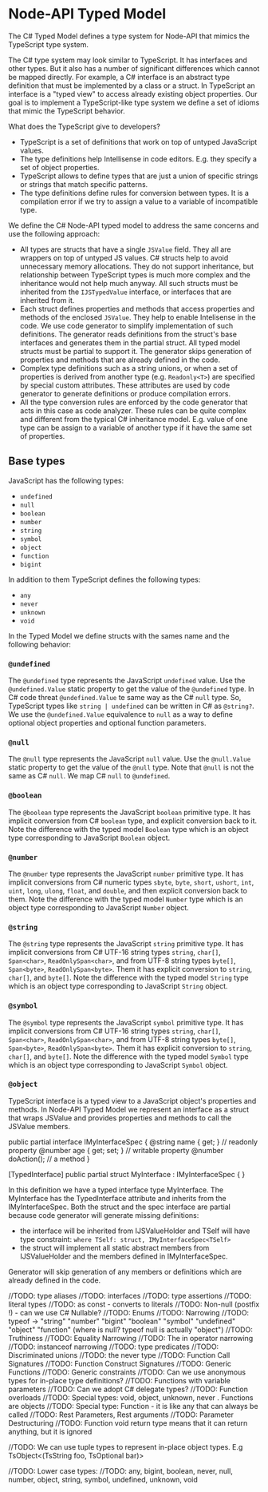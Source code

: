 # Node-API Typed Model

The C# Typed Model defines a type system for Node-API that mimics the TypeScript type system.

The C# type system may look similar to TypeScript. It has interfaces and other types.
But it also has a number of significant differences which cannot be mapped directly.
For example, a C# interface is an abstract type definition that must be implemented by a class or a struct.
In TypeScript an interface is a "typed view" to access already existing object properties.
Our goal is to implement a TypeScript-like type system we define a set of idioms that mimic the
TypeScript behavior.

What does the TypeScript give to developers?
- TypeScript is a set of definitions that work on top of untyped JavaScript values.
- The type definitions help Intellisense in code editors. E.g. they specify a set of object properties.
- TypeScript allows to define types that are just a union of specific strings or
  strings that match specific patterns.
- The type definitions define rules for conversion between types. It is a compilation error
  if we try to assign a value to a variable of incompatible type.

We define the C# Node-API typed model to address the same concerns and use the following approach:
- All types are structs that have a single `JSValue` field. They all are wrappers on top of
  untyped JS values. C# structs help to avoid unnecessary memory allocations. They do not
  support inheritance, but relationship between TypeScript types is much more complex and
  the inheritance would not help much anyway. All such structs must be inherited from
  the `IJSTypedValue` interface, or interfaces that are inherited from it.
- Each struct defines properties and methods that access properties and methods of the
  enclosed `JSValue`. They help to enable Intelisense in the code. We use code generator
  to simplify implementation of such definitions. The generator reads definitions from the 
  struct's base interfaces and generates them in the partial struct. All typed model
  structs must be partial to support it. The generator skips generation of properties
  and methods that are already defined in the code.
- Complex type definitions such as a string unions, or when a set of properties is derived from
  another type (e.g. `Readonly<T>`) are specified by special custom attributes.
  These attributes are used by code generator to generate definitions or produce compilation errors.
- All the type conversion rules are enforced by the code generator that acts in this case as code analyzer.
  These rules can be quite complex and different from the typical C# inheritance model.
  E.g. value of one type can be assign to a variable of another type if it have the same set of properties.

## Base types

JavaScript has the following types:
- `undefined`
- `null`
- `boolean`
- `number`
- `string`
- `symbol`
- `object`
- `function`
- `bigint`

In addition to them TypeScript defines the following types:

- `any`
- `never`
- `unknown`
- `void`

In the Typed Model we define structs with the sames name and the following behavior:

### `@undefined`

The `@undefined` type represents the JavaScript `undefined` value.
Use the `@undefined.Value` static property to get the value of the `@undefined` type.
In C# code threat `@undefined.Value` te same way as the C# `null` type.
So, TypeScript types like `string | undefined` can be written in C# as `@string?`.
We use the `@undefined.Value` equivalence to `null` as a way to define optional object
properties and optional function parameters.

### `@null`

The `@null` type represents the JavaScript `null` value.
Use the `@null.Value` static property to get the value of the `@null` type.
Note that `@null` is not the same as C# `null`. We map C# `null` to `@undefined`.

### `@boolean`

The `@boolean` type represents the JavaScript `boolean` primitive type.
It has implicit conversion from C# `boolean` type, and explicit conversion back to it.
Note the difference with the typed model `Boolean` type which is an object type
corresponding to JavaScript `Boolean` object.

### `@number`

The `@number` type represents the JavaScript `number` primitive type.
It has implicit conversions from C# numeric types `sbyte`, `byte`, `short`, `ushort`,
`int`, `uint`, `long`, `ulong`, `float`, and `double`, and then explicit conversion
back to them.
Note the difference with the typed model `Number` type which is an object type
corresponding to JavaScript `Number` object.

### `@string`

The `@string` type represents the JavaScript `string` primitive type.
It has implicit conversions from C# UTF-16 string types `string`, `char[]`,
`Span<char>`, `ReadOnlySpan<char>`, and from UTF-8 string types `byte[]`,
`Span<byte>`, `ReadOnlySpan<byte>`. Them it has explicit conversion to `string`,
`char[]`, and `byte[]`.
Note the difference with the typed model `String` type which is an object type
corresponding to JavaScript `String` object.

### `@symbol`

The `@symbol` type represents the JavaScript `symbol` primitive type.
It has implicit conversions from C# UTF-16 string types `string`, `char[]`,
`Span<char>`, `ReadOnlySpan<char>`, and from UTF-8 string types `byte[]`,
`Span<byte>`, `ReadOnlySpan<byte>`. Them it has explicit conversion to `string`,
`char[]`, and `byte[]`.
Note the difference with the typed model `Symbol` type which is an object type
corresponding to JavaScript `Symbol` object.

### `@object`

TypeScript interface is a typed view to a JavaScript object's properties and methods.
In Node-API Typed Model we represent an interface as a struct that wraps JSValue and provides properties
and methods to call the JSValue members.

public partial interface IMyInterfaceSpec<TSelf>
{
    @string name { get; }     // readonly property
    @number age { get; set; } // writable property
    @number doAction();       // a method
}

[TypedInterface]
public partial struct MyInterface : IMyInterfaceSpec<MyInterface> { }

In this definition we have a typed interface type MyInterface.
The MyInterface has the TypedInterface attribute and inherits from the IMyInterfaceSpec.
Both the struct and the spec interface are partial because code generator will generate
missing definitions:
 - the interface will be inherited from IJSValueHolder<TSelf> and TSelf will have type constraint:
    `where TSelf: struct, IMyInterfaceSpec<TSelf>`
 - the struct will implement all static abstract members from IJSValueHolder and the members defined in IMyInterfaceSpec.

Generator will skip generation of any members or definitions which are already defined in the code.


//TODO: type aliases
//TODO: interfaces
//TODO: type assertions
//TODO: literal types
//TODO: as const - converts to literals
//TODO: Non-null (postfix !) - can we use C# Nullable?
//TODO: Enums
//TODO: Narrowing
//TODO:   typeof -> "string" "number" "bigint" "boolean" "symbol" "undefined" "object" "function" (where is null? typeof null is actually "object")
//TODO:   Truthiness
//TODO:   Equality Narrowing
//TODO:   The in operator narrowing
//TODO:   instanceof narrowing
//TODO:   type predicates
//TODO:   Discriminated unions
//TODO:   the never type
//TODO: Function Call Signatures
//TODO: Function Construct Signatures
//TODO: Generic Functions
//TODO: Generic constraints
//TODO: Can we use anonymous types for in-place type definitions?
//TODO: Functions with variable parameters
//TODO: Can we adopt C# delegate types?
//TODO: Function overloads
//TODO: Special types: void, object, unknown, never . Functions are objects
//TODO: Special type: Function - it is like any that can always be called
//TODO: Rest Parameters, Rest arguments
//TODO: Parameter Destructuring
//TODO: Function void return type means that it can return anything, but it is ignored

//TODO: We can use tuple types to represent in-place object types. E.g TsObject<(TsString foo, TsOptional<TsString> bar)>

//TODO: Lower case types:
//TODO: any, bigint, boolean, never, null, number, object, string, symbol, undefined, unknown, void
